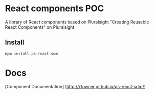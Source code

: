 # React components POC

A library of React components based on Pluralsight "Creating Reusable React Components" on Pluralsight

## Install
```
npm install ps-react-sdm
```
# Docs
[Component Documentation] (http://r1owner.github.io/ps-react-sdm/)